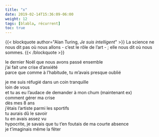 ```yaml
---
title: "x"
date: 2019-02-14T15:36:09-06:00
weight: 12
tags: [blabla, récurrent]
toc: true
---
```


{{< blockquote author="Alan Turing, *Je suis intelligent*" >}}
La science ne nous dit pas où nous allons - c’est le rôle de l’art - ; elle nous dit où nous sommes.
{{< /blockquote >}}

le dernier Noël que nous avons passé ensemble  
j’ai fait une crise d’anxiété  
parce que comme à l’habitude, tu m’avais presque oublié  

je me suis réfugié dans un coin tranquille  
loin de vous  
et tu as eu l’audace de demander à mon chum (maintenant ex)  
comment gérer ma crise  
dès mes 8 ans  
j’étais l’artiste parmi les sportifs  
tu aurais dû le savoir  
tu en avais assez vu  
hypocrite, je savais que tu t’en foutais de ma courte absence  
je t’imaginais même la fêter  